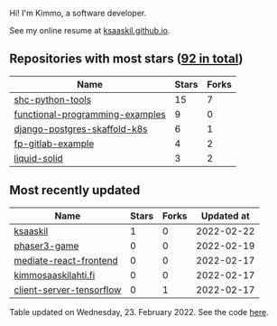Hi! I'm Kimmo, a software developer.

See my online resume at [ksaaskil.github.io](https://ksaaskil.github.io).

<!-- repositories starts -->

## Repositories with most stars ([92 in total](https://github.com/ksaaskil?tab=repositories))
| Name        | Stars           | Forks  |
| ------------- |-------------| -----|
|[shc-python-tools](https://github.com/ksaaskil/shc-python-tools)|15|7
|[functional-programming-examples](https://github.com/ksaaskil/functional-programming-examples)|9|0
|[django-postgres-skaffold-k8s](https://github.com/ksaaskil/django-postgres-skaffold-k8s)|6|1
|[fp-gitlab-example](https://github.com/ksaaskil/fp-gitlab-example)|4|2
|[liquid-solid](https://github.com/ksaaskil/liquid-solid)|3|2

<!-- repositories ends -->
<!-- recent_repositories starts -->

## Most recently updated
| Name        | Stars           | Forks  | Updated at
| ------------- |-------------| -----|-----|
|[ksaaskil](https://github.com/ksaaskil/ksaaskil)|1|0|2022-02-22
|[phaser3-game](https://github.com/ksaaskil/phaser3-game)|0|0|2022-02-19
|[mediate-react-frontend](https://github.com/ksaaskil/mediate-react-frontend)|0|0|2022-02-17
|[kimmosaaskilahti.fi](https://github.com/ksaaskil/kimmosaaskilahti.fi)|0|0|2022-02-17
|[client-server-tensorflow](https://github.com/ksaaskil/client-server-tensorflow)|0|1|2022-02-17

<!-- recent_repositories ends -->
<!-- updated_at starts -->
Table updated on Wednesday, 23. February 2022. See the code [here](https://github.com/ksaaskil/ksaaskil).
<!-- updated_at ends -->
